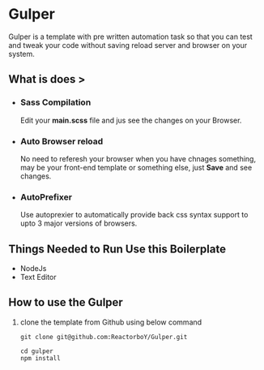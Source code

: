 # Gulper
Gulper is a template with pre written automation task so that you can test and tweak your code without saving reload server and browser on your system.

## What is does >
* ### Sass Compilation
    Edit your **main.scss** file and jus see the changes on your Browser.

* ### Auto Browser reload
    No need to referesh your browser when you have chnages something, may be your front-end template 
    or something else, just **Save** and see changes.

* ### AutoPrefixer
    Use autoprexier to automatically provide back css syntax support to upto 3 major versions of browsers.

## Things Needed to Run Use this Boilerplate
* NodeJs
* Text Editor

## How to use the Gulper
1. clone the template from Github using below command  
    ```
    git clone git@github.com:ReactorboY/Gulper.git

    cd gulper
    npm install
    ```